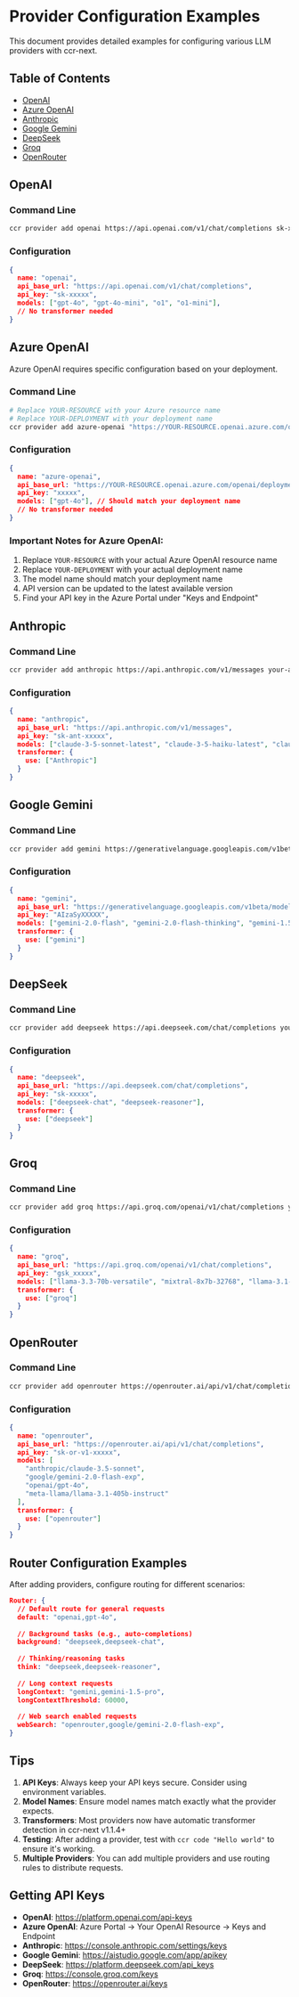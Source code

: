 # Provider Configuration Examples

This document provides detailed examples for configuring various LLM providers with ccr-next.

## Table of Contents
- [OpenAI](#openai)
- [Azure OpenAI](#azure-openai)
- [Anthropic](#anthropic)
- [Google Gemini](#google-gemini)
- [DeepSeek](#deepseek)
- [Groq](#groq)
- [OpenRouter](#openrouter)

## OpenAI

### Command Line
```bash
ccr provider add openai https://api.openai.com/v1/chat/completions sk-xxxxx gpt-4o,gpt-4o-mini,o1,o1-mini
```

### Configuration
```json
{
  name: "openai",
  api_base_url: "https://api.openai.com/v1/chat/completions",
  api_key: "sk-xxxxx",
  models: ["gpt-4o", "gpt-4o-mini", "o1", "o1-mini"],
  // No transformer needed
}
```

## Azure OpenAI

Azure OpenAI requires specific configuration based on your deployment.

### Command Line
```bash
# Replace YOUR-RESOURCE with your Azure resource name
# Replace YOUR-DEPLOYMENT with your deployment name
ccr provider add azure-openai "https://YOUR-RESOURCE.openai.azure.com/openai/deployments/YOUR-DEPLOYMENT/chat/completions?api-version=2024-08-01-preview" "your-api-key" "gpt-4o"
```

### Configuration
```json
{
  name: "azure-openai",
  api_base_url: "https://YOUR-RESOURCE.openai.azure.com/openai/deployments/YOUR-DEPLOYMENT/chat/completions?api-version=2024-08-01-preview",
  api_key: "xxxxx",
  models: ["gpt-4o"], // Should match your deployment name
  // No transformer needed
}
```

### Important Notes for Azure OpenAI:
1. Replace `YOUR-RESOURCE` with your actual Azure OpenAI resource name
2. Replace `YOUR-DEPLOYMENT` with your actual deployment name
3. The model name should match your deployment name
4. API version can be updated to the latest available version
5. Find your API key in the Azure Portal under "Keys and Endpoint"

## Anthropic

### Command Line
```bash
ccr provider add anthropic https://api.anthropic.com/v1/messages your-api-key claude-3-5-sonnet-latest,claude-3-5-haiku-latest,claude-3-opus-latest
```

### Configuration
```json
{
  name: "anthropic",
  api_base_url: "https://api.anthropic.com/v1/messages",
  api_key: "sk-ant-xxxxx",
  models: ["claude-3-5-sonnet-latest", "claude-3-5-haiku-latest", "claude-3-opus-latest"],
  transformer: {
    use: ["Anthropic"]
  }
}
```

## Google Gemini

### Command Line
```bash
ccr provider add gemini https://generativelanguage.googleapis.com/v1beta/models/ your-api-key gemini-2.0-flash,gemini-2.0-flash-thinking,gemini-1.5-pro
```

### Configuration
```json
{
  name: "gemini",
  api_base_url: "https://generativelanguage.googleapis.com/v1beta/models/",
  api_key: "AIzaSyXXXXX",
  models: ["gemini-2.0-flash", "gemini-2.0-flash-thinking", "gemini-1.5-pro"],
  transformer: {
    use: ["gemini"]
  }
}
```

## DeepSeek

### Command Line
```bash
ccr provider add deepseek https://api.deepseek.com/chat/completions your-api-key deepseek-chat,deepseek-reasoner
```

### Configuration
```json
{
  name: "deepseek",
  api_base_url: "https://api.deepseek.com/chat/completions",
  api_key: "sk-xxxxx",
  models: ["deepseek-chat", "deepseek-reasoner"],
  transformer: {
    use: ["deepseek"]
  }
}
```

## Groq

### Command Line
```bash
ccr provider add groq https://api.groq.com/openai/v1/chat/completions your-api-key llama-3.3-70b-versatile,mixtral-8x7b-32768,llama-3.1-8b-instant
```

### Configuration
```json
{
  name: "groq",
  api_base_url: "https://api.groq.com/openai/v1/chat/completions",
  api_key: "gsk_xxxxx",
  models: ["llama-3.3-70b-versatile", "mixtral-8x7b-32768", "llama-3.1-8b-instant"],
  transformer: {
    use: ["groq"]
  }
}
```

## OpenRouter

### Command Line
```bash
ccr provider add openrouter https://openrouter.ai/api/v1/chat/completions your-api-key anthropic/claude-3.5-sonnet,google/gemini-2.0-flash-exp,openai/gpt-4o
```

### Configuration
```json
{
  name: "openrouter",
  api_base_url: "https://openrouter.ai/api/v1/chat/completions",
  api_key: "sk-or-v1-xxxxx",
  models: [
    "anthropic/claude-3.5-sonnet",
    "google/gemini-2.0-flash-exp",
    "openai/gpt-4o",
    "meta-llama/llama-3.1-405b-instruct"
  ],
  transformer: {
    use: ["openrouter"]
  }
}
```

## Router Configuration Examples

After adding providers, configure routing for different scenarios:

```json
Router: {
  // Default route for general requests
  default: "openai,gpt-4o",
  
  // Background tasks (e.g., auto-completions)
  background: "deepseek,deepseek-chat",
  
  // Thinking/reasoning tasks
  think: "deepseek,deepseek-reasoner",
  
  // Long context requests
  longContext: "gemini,gemini-1.5-pro",
  longContextThreshold: 60000,
  
  // Web search enabled requests
  webSearch: "openrouter,google/gemini-2.0-flash-exp",
}
```

## Tips

1. **API Keys**: Always keep your API keys secure. Consider using environment variables.
2. **Model Names**: Ensure model names match exactly what the provider expects.
3. **Transformers**: Most providers now have automatic transformer detection in ccr-next v1.1.4+
4. **Testing**: After adding a provider, test with `ccr code "Hello world"` to ensure it's working.
5. **Multiple Providers**: You can add multiple providers and use routing rules to distribute requests.

## Getting API Keys

- **OpenAI**: https://platform.openai.com/api-keys
- **Azure OpenAI**: Azure Portal → Your OpenAI Resource → Keys and Endpoint
- **Anthropic**: https://console.anthropic.com/settings/keys
- **Google Gemini**: https://aistudio.google.com/app/apikey
- **DeepSeek**: https://platform.deepseek.com/api_keys
- **Groq**: https://console.groq.com/keys
- **OpenRouter**: https://openrouter.ai/keys